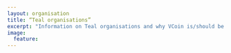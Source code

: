 ```yaml
---
layout: organisation
title: “Teal organisations”
excerpt: "Information on Teal organisations and why VCoin is/should be one."
image:
  feature:
---
```

